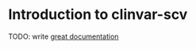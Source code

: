 # Introduction to clinvar-scv

TODO: write [great documentation](http://jacobian.org/writing/what-to-write/)
